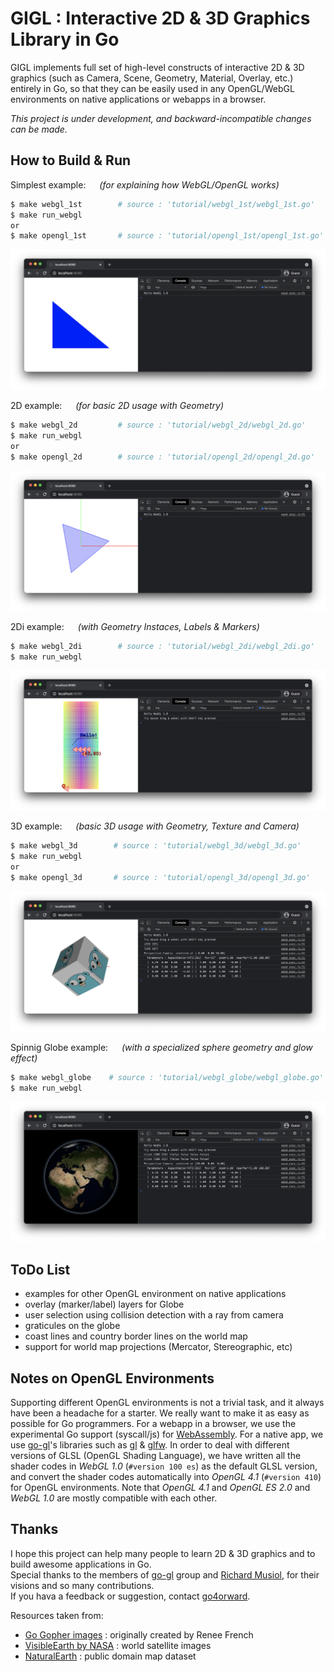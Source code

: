 # GIGL : Interactive 2D & 3D Graphics Library in Go

GIGL implements full set of high-level constructs of interactive 2D & 3D graphics 
(such as Camera, Scene, Geometry, Material, Overlay, etc.) entirely in Go, 
so that they can be easily used in any OpenGL/WebGL environments on native applications or webapps in a browser.

*This project is under development, and backward-incompatible changes can be made.*

## How to Build & Run 

Simplest example: &emsp; _(for explaining how WebGL/OpenGL works)_
```bash
$ make webgl_1st        # source : 'tutorial/webgl_1st/webgl_1st.go'
$ make run_webgl
or
$ make opengl_1st       # source : 'tutorial/opengl_1st/opengl_1st.go'
```
![webgl_1st_example result](tutorial/captured_images/xscreen_webgl1st.png)

2D example: &emsp; _(for basic 2D usage with Geometry)_
```bash
$ make webgl_2d         # source : 'tutorial/webgl_2d/webgl_2d.go'
$ make run_webgl
or
$ make opengl_2d        # source : 'tutorial/opengl_2d/opengl_2d.go'
```
![webgl_2d_example result](tutorial/captured_images/xscreen_webgl2d.png)

2Di example: &emsp; _(with Geometry Instaces, Labels & Markers)_
```bash
$ make webgl_2di        # source : 'tutorial/webgl_2di/webgl_2di.go'
$ make run_webgl
```
![webgl_2d_example result](tutorial/captured_images/xscreen_webgl2di.png)

3D example: &emsp; _(basic 3D usage with Geometry, Texture and Camera)_
```bash
$ make webgl_3d        # source : 'tutorial/webgl_3d/webgl_3d.go'
$ make run_webgl
or
$ make opengl_3d       # source : 'tutorial/opengl_3d/opengl_3d.go'
```
![webgl_3d_example result](tutorial/captured_images/xscreen_webgl3d.png)

Spinnig Globe example: &emsp; _(with a specialized sphere geometry and glow effect)_
```bash
$ make webgl_globe    # source : 'tutorial/webgl_globe/webgl_globe.go'
$ make run_webgl
```
![webgl_globe_example result](tutorial/captured_images/xscreen_webglglobe.png)

## ToDo List

- examples for other OpenGL environment on native applications
- overlay (marker/label) layers for Globe
- user selection using collision detection with a ray from camera
- graticules on the globe
- coast lines and country border lines on the world map
- support for world map projections (Mercator, Stereographic, etc)

## Notes on OpenGL Environments

Supporting different OpenGL environments is not a trivial task, and it always have been a headache for a starter. 
We really want to make it as easy as possible for Go programmers.
For a webapp in a browser, we use the experimental Go support (syscall/js) for [WebAssembly](https://github.com/golang/go/wiki/WebAssembly).
For a native app, we use [go-gl](https://github.com/go-gl)'s libraries such as [gl](https://github.com/go-gl/gl) & [glfw](https://github.com/go-gl/glfl).
In order to deal with different versions of GLSL (OpenGL Shading Language), we have written all the shader codes in *WebGL 1.0* (`#version 100 es`) as the default GLSL version, and convert the shader codes automatically into *OpenGL 4.1* (`#version 410`) for OpenGL environments. Note that *OpenGL 4.1* and *OpenGL ES 2.0* and *WebGL 1.0* are mostly compatible with each other.

## Thanks

I hope this project can help many people to learn 2D & 3D graphics and to build awesome applications in Go.  
Special thanks to the members of [go-gl](https://github.com/go-gl) group and [Richard Musiol](https://github.com/neelance), for their visions and so many contributions.  
If you hava a feedback or suggestion, contact [go4orward](https://github.com/go4orward).

Resources taken from:
- [Go Gopher images](https://golang.org/doc/gopher/) : originally created by Renee French
- [VisibleEarth by NASA](https://visibleearth.nasa.gov/collection/1484/blue-marble) : world satellite images
- [NaturalEarth](https://www.naturalearthdata.com/) : public domain map dataset
